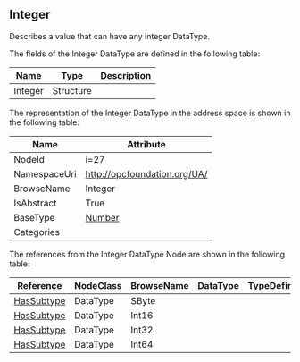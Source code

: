 <!-- datatype -->
## Integer
Describes a value that can have any integer DataType.  
<!-- end of description -->
The fields of the Integer DataType are defined in the following table:  

|Name|Type|Description|
|---|---|---|
|Integer|Structure||

The representation of the Integer DataType in the address space is shown in the following table:  

|Name|Attribute|
|---|---|
|NodeId|i=27|
|NamespaceUri|http://opcfoundation.org/UA/|
|BrowseName|Integer|
|IsAbstract|True|
|BaseType|[Number](../../DataTypes/Number/readme.md)|
|Categories||

The references from the Integer DataType Node are shown in the following table:  

|Reference|NodeClass|BrowseName|DataType|TypeDefinition|ModellingRule|
|---|---|---|---|---|---|
|[HasSubtype](../../ReferenceTypes/HasSubtype/readme.md)|DataType|SByte||||
|[HasSubtype](../../ReferenceTypes/HasSubtype/readme.md)|DataType|Int16||||
|[HasSubtype](../../ReferenceTypes/HasSubtype/readme.md)|DataType|Int32||||
|[HasSubtype](../../ReferenceTypes/HasSubtype/readme.md)|DataType|Int64||||

